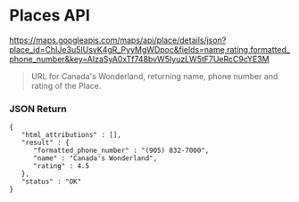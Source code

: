 # Places API 
https://maps.googleapis.com/maps/api/place/details/json?place_id=ChIJe3u5IUsvK4gR_PyyMgWDpoc&fields=name,rating,formatted_phone_number&key=AIzaSyA0xTf748bvW5IyuzLW5tF7UeRcC9cYE3M
>URL for Canada's Wonderland, returning name, phone number and rating of the Place. 
### JSON Return
```
{
   "html_attributions" : [],
   "result" : {
      "formatted_phone_number" : "(905) 832-7000",
      "name" : "Canada's Wonderland",
      "rating" : 4.5
   },
   "status" : "OK"
}
```
